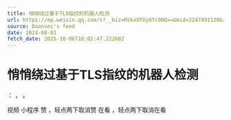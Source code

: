 ```yaml
---
title: 悄悄绕过基于TLS指纹的机器人检测
url: https://mp.weixin.qq.com/s?__biz=MzkxOTUyOTc0NQ==&mid=2247491120&idx=1&sn=8b4e204566e4e2f0c7b73405cf8ec199
source: Doonsec's feed
date: 2024-08-01
fetch_date: 2025-10-06T18:02:47.222682
---
```


# 悄悄绕过基于TLS指纹的机器人检测

：
，
。

视频
小程序
赞
，轻点两下取消赞
在看
，轻点两下取消在看